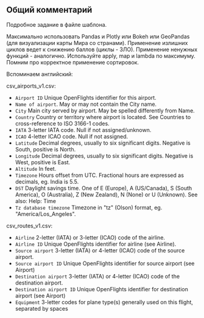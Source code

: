 ## Общий комментарий

Подробное задание в файле шаблона.


Максимально использовать Pandas и Plotly или Bokeh или GeoPandas (для визуализации карты Мира со странами). Применение излишних циклов ведет к снижению баллов (циклы - ЗЛО). Применение ненужных функций - аналогично. Используйте apply, map и lambda по максимуму. Помним про корректное применение сортировок.

Вспоминаем английский:

csv_airports_v1.csv:
- `Airport ID`	Unique OpenFlights identifier for this airport.
- `Name of airport`. May or may not contain the City name.
- `City`	Main city served by airport. May be spelled differently from Name.
- `Country`	Country or territory where airport is located. See Countries to cross-reference to ISO 3166-1 codes.
- `IATA`	3-letter IATA code. Null if not assigned/unknown.
- `ICAO`	4-letter ICAO code. Null if not assigned.
- `Latitude`	Decimal degrees, usually to six significant digits. Negative is South, positive is North.
- `Longitude`	Decimal degrees, usually to six significant digits. Negative is West, positive is East.
- `Altitude`	In feet.
- `Timezone`	Hours offset from UTC. Fractional hours are expressed as decimals, eg. India is 5.5.
- `DST`	Daylight savings time. One of E (Europe), A (US/Canada), S (South America), O (Australia), Z (New Zealand), N (None) or U (Unknown). See also: Help: Time
- `Tz database timezone`	Timezone in "tz" (Olson) format, eg. "America/Los_Angeles".


csv_routes_v1.csv:
- `Airline`	2-letter (IATA) or 3-letter (ICAO) code of the airline.
- `Airline ID`	Unique OpenFlights identifier for airline (see Airline).
- `Source airport`	3-letter (IATA) or 4-letter (ICAO) code of the source airport.
- `Source airport ID`	Unique OpenFlights identifier for source airport (see Airport)
- `Destination airport`	3-letter (IATA) or 4-letter (ICAO) code of the destination airport.
- `Destination airport ID`	Unique OpenFlights identifier for destination airport (see Airport)
- `Equipment`	3-letter codes for plane type(s) generally used on this flight, separated by spaces

